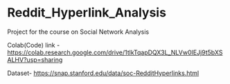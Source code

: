 # Reddit_Hyperlink_Analysis
Project for the course on Social Network Analysis

Colab(Code) link - https://colab.research.google.com/drive/1tlkTqapDQX3L_NLVw0IEJj9t5bXSALHV?usp=sharing

Dataset- https://snap.stanford.edu/data/soc-RedditHyperlinks.html
